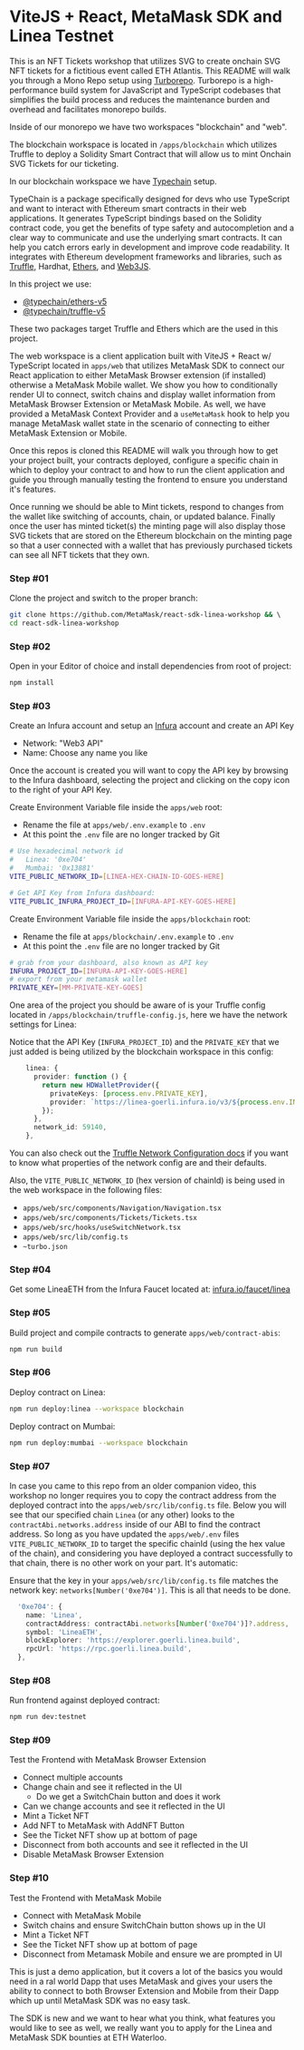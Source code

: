 # ViteJS + React, MetaMask SDK and Linea Testnet

This is an NFT Tickets workshop that utilizes SVG to create onchain SVG NFT tickets for a fictitious event called ETH Atlantis. This README will walk you through a Mono Repo setup using [Turborepo](https://turbo.build/repo). Turborepo is a high-performance build system for JavaScript and TypeScript codebases that simplifies the build process and reduces the maintenance burden and overhead and facilitates monorepo builds.

Inside of our monorepo we have two workspaces "blockchain" and "web".

The blockchain workspace is located in `/apps/blockchain` which utilizes Truffle to deploy a Solidity Smart Contract that will allow us to mint Onchain SVG Tickets for our ticketing.

In our blockchain workspace we have [Typechain](https://github.com/dethcrypto/TypeChain) setup. 

TypeChain is a package specifically designed for devs who use TypeScript and want to interact with Ethereum smart contracts in their web applications. It generates TypeScript bindings based on the Solidity contract code, you get the benefits of type safety and autocompletion and a clear way to communicate and use the underlying smart contracts. It can help you catch errors early in development and improve code readability. It integrates with Ethereum development frameworks and libraries, such as [Truffle](https://trufflesuite.com/), Hardhat, [Ethers](https://docs.ethers.org/), and [Web3JS](https://web3js.readthedocs.io/).

In this project we use:

- [@typechain/ethers-v5](https://github.com/dethcrypto/TypeChain/tree/master/packages/target-ethers-v5)
- [@typechain/truffle-v5](https://github.com/dethcrypto/TypeChain/tree/master/packages/target-truffle-v5)

These two packages target Truffle and Ethers which are the used in this project.

The web workspace is a client application built with ViteJS + React w/ TypeScript located in `apps/web` that utilizes MetaMask SDK to connect our React application to either MetaMask Browser extension (if installed) otherwise a MetaMask Mobile wallet. We show you how to conditionally render UI to connect, switch chains and display wallet information from MetaMask Browser Extension or MetaMask Mobile. As well, we have provided a MetaMask Context Provider and a `useMetaMask` hook to help you manage MetaMask wallet state in the scenario of connecting to either MetaMask Extension or Mobile.

Once this repos is cloned this README will walk you through how to get your project built, your contracts deployed, configure a specific chain in which to deploy your contract to and how to run the client application and guide you through manually testing the frontend to ensure you understand it's features.

Once running we should be able to Mint tickets, respond to changes from the wallet like switching of accounts, chain, or updated balance. Finally once the user has minted ticket(s) the minting page will also display those SVG tickets that are stored on the Ethereum blockchain on the minting page so that a user connected with a wallet that has previously purchased tickets can see all NFT tickets that they own.

### Step #01

Clone the project and switch to the proper branch:

```bash
git clone https://github.com/MetaMask/react-sdk-linea-workshop && \ 
cd react-sdk-linea-workshop
```
### Step #02

Open in your Editor of choice and install dependencies from root of project:

```bash
npm install
```

### Step #03

Create an Infura account and setup an [Infura](https://www.infura.io) account and create an API Key 

- Network: "Web3 API"
- Name: Choose any name you like

Once the account is created you will want to copy the API key by browsing to the Infura dashboard, selecting the project and clicking on the copy icon to the right of your API Key.

Create Environment Variable file inside the `apps/web` root:

- Rename the file at `apps/web/.env.example` to `.env`
- At this point the `.env` file are no longer tracked by Git

```bash
# Use hexadecimal network id 
#   Linea: '0xe704'
#   Mumbai: '0x13881'
VITE_PUBLIC_NETWORK_ID=[LINEA-HEX-CHAIN-ID-GOES-HERE]

# Get API Key from Infura dashboard:
VITE_PUBLIC_INFURA_PROJECT_ID=[INFURA-API-KEY-GOES-HERE]
```

Create Environment Variable file inside the `apps/blockchain` root:

- Rename the file at `apps/blockchain/.env.example` to `.env`
- At this point the `.env` file are no longer tracked by Git

```bash
# grab from your dashboard, also known as API key
INFURA_PROJECT_ID=[INFURA-API-KEY-GOES-HERE]
# export from your metamask wallet
PRIVATE_KEY=[MM-PRIVATE-KEY-GOES]
```

One area of the project you should be aware of is your Truffle config located in `/apps/blockchain/truffle-config.js`, here we have the network settings for Linea:

Notice that the API Key (`INFURA_PROJECT_ID`) and the `PRIVATE_KEY` that we just added is being utilized by the blockchain workspace in this config:

```ts
    linea: {
      provider: function () {
        return new HDWalletProvider({
          privateKeys: [process.env.PRIVATE_KEY],
          provider: `https://linea-goerli.infura.io/v3/${process.env.INFURA_PROJECT_ID}`,
        });
      },
      network_id: 59140,
    },
```

You can also check out the [Truffle Network Configuration docs](https://trufflesuite.com/docs/truffle/reference/configuration/#networks) if you want to know what properties of the network config are and their defaults.

Also, the `VITE_PUBLIC_NETWORK_ID` (hex version of chainId) is being used in the web workspace in the following files:

- `apps/web/src/components/Navigation/Navigation.tsx`
- `apps/web/src/components/Tickets/Tickets.tsx`
- `apps/web/src/hooks/useSwitchNetwork.tsx`
- `apps/web/src/lib/config.ts`
- `~turbo.json`

### Step #04

Get some LineaETH from the Infura Faucet located at: [infura.io/faucet/linea](https://www.infura.io/faucet/linea)

### Step #05

Build project and compile contracts to generate `apps/web/contract-abis`:

```bash
npm run build
```

### Step #06

Deploy contract on Linea: 

```bash
npm run deploy:linea --workspace blockchain
```

Deploy contract on Mumbai: 

```bash
npm run deploy:mumbai --workspace blockchain
```

### Step #07

In case you came to this repo from an older companion video, this workshop no longer requires you to copy the contract address from the deployed contract into the `apps/web/src/lib/config.ts` file. Below you will see that our specified chain `Linea` (or any other) looks to the `contractAbi.networks.address` inside of our ABI to find the contract address. So long as you have updated the `apps/web/.env` files `VITE_PUBLIC_NETWORK_ID` to target the specific chainId (using the hex value of the chain), and considering you have deployed a contract successfully to that chain, there is no other work on your part. It's automatic:

Ensure that the key in your `apps/web/src/lib/config.ts` file matches the network key: `networks[Number('0xe704')]`. This is all that needs to be done.

```ts
  '0xe704': {
    name: 'Linea',
    contractAddress: contractAbi.networks[Number('0xe704')]?.address,
    symbol: 'LineaETH',
    blockExplorer: 'https://explorer.goerli.linea.build',
    rpcUrl: 'https://rpc.goerli.linea.build',
  },
```
### Step #08

Run frontend against deployed contract: 

```bash
npm run dev:testnet
```

### Step #09

Test the Frontend with MetaMask Browser Extension

- Connect multiple accounts
- Change chain and see it reflected in the UI
  - Do we get a SwitchChain button and does it work
- Can we change accounts and see it reflected in the UI
- Mint a Ticket NFT
- Add NFT to MetaMask with AddNFT Button
- See the Ticket NFT show up at bottom of page
- Disconnect from both accounts and see it reflected in the UI
- Disable MetaMask Browser Extension

### Step #10

Test the Frontend with MetaMask Mobile

- Connect with MetaMask Mobile
- Switch chains and ensure SwitchChain button shows up in the UI
- Mint a Ticket NFT
- See the Ticket NFT show up at bottom of page
- Disconnect from Metamask Mobile and ensure we are prompted in UI

This is just a demo application, but it covers a lot of the basics you would need in a ral world Dapp that uses MetaMask and gives your users the ability to connect to both Browser Extension and Mobile from their Dapp which up until MetaMask SDK was no easy task.

The SDK is new and we want to hear what you think, what features you would like to see as well, we really want you to apply for the Linea and MetaMask SDK bounties at ETH Waterloo.